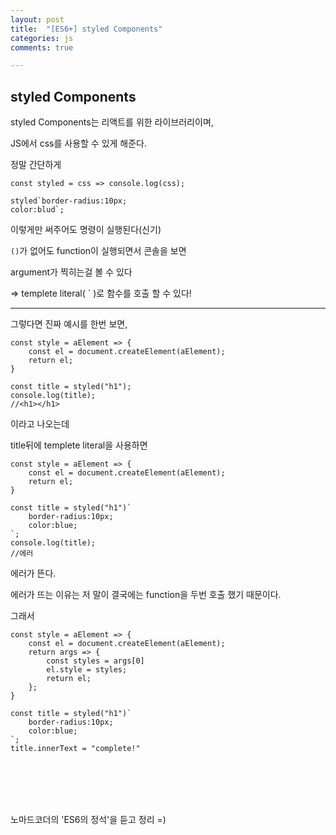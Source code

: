 ```yaml
---
layout: post
title:  "[ES6+] styled Components"
categories: js 
comments: true

---
```




## styled Components

styled Components는 리액트를 위한 라이브러리이며,

JS에서 css를 사용할 수 있게 해준다.



정말 간단하게

~~~
const styled = css => console.log(css);

styled`border-radius:10px;
color:blud`;
~~~

이렇게만 써주어도 명령이 실행된다(신기)

`()`가 없어도 function이 실행되면서 콘솔을 보면

argument가 찍히는걸 볼 수 있다

=> templete literal( ` )로 함수를 호출 할 수 있다!

---

그렇다면 진짜 예시를 한번 보면,

~~~
const style = aElement => {
	const el = document.createElement(aElement);
	return el;
}

const title = styled("h1");
console.log(title);
//<h1></h1>
~~~

이라고 나오는데

title뒤에 templete literal을 사용하면

~~~
const style = aElement => {
	const el = document.createElement(aElement);
	return el;
}

const title = styled("h1")`
	border-radius:10px;
	color:blue;
`;
console.log(title);
//에러
~~~

에러가 뜬다.

에러가 뜨는 이유는 저 말이 결국에는 function을 두번 호출 했기 때문이다.



그래서

~~~
const style = aElement => {
	const el = document.createElement(aElement);
	return args => {
		const styles = args[0]
		el.style = styles;
		return el;
	};
}

const title = styled("h1")`
	border-radius:10px;
	color:blue;
`;
title.innerText = "complete!"
~~~

<br>

<br>

<br>

<Br>

노마드코더의 'ES6의 정석'을 듣고 정리 =)











